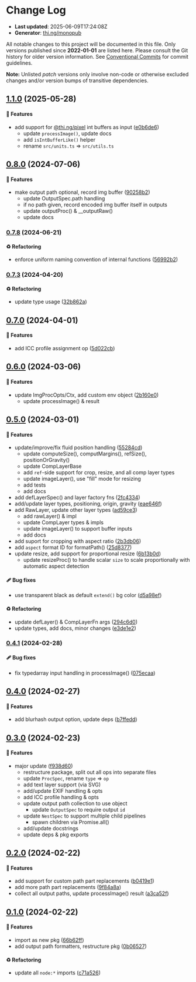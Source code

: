 # Change Log

- **Last updated**: 2025-06-09T17:24:08Z
- **Generator**: [thi.ng/monopub](https://thi.ng/monopub)

All notable changes to this project will be documented in this file.
Only versions published since **2022-01-01** are listed here.
Please consult the Git history for older version information.
See [Conventional Commits](https://conventionalcommits.org/) for commit guidelines.

**Note:** Unlisted _patch_ versions only involve non-code or otherwise excluded changes
and/or version bumps of transitive dependencies.

## [1.1.0](https://github.com/thi-ng/umbrella/tree/@thi.ng/imago@1.1.0) (2025-05-28)

#### 🚀 Features

- add support for [@thi.ng/pixel](https://github.com/thi-ng/umbrella/tree/main/packages/pixel) int buffers as input ([e0b6de6](https://github.com/thi-ng/umbrella/commit/e0b6de6))
  - update `processImage()`, update docs
  - add `isIntBufferLike()` helper
  - rename `src/units.ts` => `src/utils.ts`

## [0.8.0](https://github.com/thi-ng/umbrella/tree/@thi.ng/imago@0.8.0) (2024-07-06)

#### 🚀 Features

- make output path optional, record img buffer ([90258b2](https://github.com/thi-ng/umbrella/commit/90258b2))
  - update OutputSpec.path handling
  - if no path given, record encoded img buffer itself in outputs
  - update outputProc() & __outputRaw()
  - update docs

### [0.7.8](https://github.com/thi-ng/umbrella/tree/@thi.ng/imago@0.7.8) (2024-06-21)

#### ♻️ Refactoring

- enforce uniform naming convention of internal functions ([56992b2](https://github.com/thi-ng/umbrella/commit/56992b2))

### [0.7.3](https://github.com/thi-ng/umbrella/tree/@thi.ng/imago@0.7.3) (2024-04-20)

#### ♻️ Refactoring

- update type usage ([32b862a](https://github.com/thi-ng/umbrella/commit/32b862a))

## [0.7.0](https://github.com/thi-ng/umbrella/tree/@thi.ng/imago@0.7.0) (2024-04-01)

#### 🚀 Features

- add ICC profile assignment op ([5d022cb](https://github.com/thi-ng/umbrella/commit/5d022cb))

## [0.6.0](https://github.com/thi-ng/umbrella/tree/@thi.ng/imago@0.6.0) (2024-03-06)

#### 🚀 Features

- update ImgProcOpts/Ctx, add custom env object ([2b160e0](https://github.com/thi-ng/umbrella/commit/2b160e0))
  - update processImage() & result

## [0.5.0](https://github.com/thi-ng/umbrella/tree/@thi.ng/imago@0.5.0) (2024-03-01)

#### 🚀 Features

- update/improve/fix fluid position handling ([55284cd](https://github.com/thi-ng/umbrella/commit/55284cd))
  - update computeSize(), computMargins(), refSize(), positionOrGravity()
  - update CompLayerBase
  - add `ref`-side support for crop, resize, and all comp layer types
  - update imageLayer(), use "fill" mode for resizing
  - add tests
  - add docs
- add defLayerSpec() and layer factory fns ([2fc4334](https://github.com/thi-ng/umbrella/commit/2fc4334))
- add/update layer types, positioning, origin, gravity ([eae646f](https://github.com/thi-ng/umbrella/commit/eae646f))
- add RawLayer, update other layer types ([ad59ce3](https://github.com/thi-ng/umbrella/commit/ad59ce3))
  - add rawLayer() & impl
  - update CompLayer types & impls
  - update imageLayer() to support buffer inputs
  - add docs
- add suport for cropping with aspect ratio ([2b3db06](https://github.com/thi-ng/umbrella/commit/2b3db06))
- add `aspect` format ID for formatPath() ([25d8377](https://github.com/thi-ng/umbrella/commit/25d8377))
- update resize, add support for proportional resize ([6b13b0d](https://github.com/thi-ng/umbrella/commit/6b13b0d))
  - update resizeProc() to handle scalar `size` to scale proportionally
    with automatic aspect detection

#### 🩹 Bug fixes

- use transparent black as default `extend()` bg color ([d5a98ef](https://github.com/thi-ng/umbrella/commit/d5a98ef))

#### ♻️ Refactoring

- update defLayer() & CompLayerFn args ([294c6d0](https://github.com/thi-ng/umbrella/commit/294c6d0))
- update types, add docs, minor changes ([e3de1e2](https://github.com/thi-ng/umbrella/commit/e3de1e2))

### [0.4.1](https://github.com/thi-ng/umbrella/tree/@thi.ng/imago@0.4.1) (2024-02-28)

#### 🩹 Bug fixes

- fix typedarray input handling in processImage() ([075ecaa](https://github.com/thi-ng/umbrella/commit/075ecaa))

## [0.4.0](https://github.com/thi-ng/umbrella/tree/@thi.ng/imago@0.4.0) (2024-02-27)

#### 🚀 Features

- add blurhash output option, update deps ([b7ffedd](https://github.com/thi-ng/umbrella/commit/b7ffedd))

## [0.3.0](https://github.com/thi-ng/umbrella/tree/@thi.ng/imago@0.3.0) (2024-02-23)

#### 🚀 Features

- major update ([f938d60](https://github.com/thi-ng/umbrella/commit/f938d60))
  - restructure package, split out all ops into separate files
  - update `ProcSpec`, rename `type` => `op`
  - add text layer support (via SVG)
  - add/update EXIF handling & opts
  - add ICC profile handling & opts
  - update output path collection to use object
    - update `OutputSpec` to require output `id`
  - update `NestSpec` to support multiple child pipelines
    - spawn children via Promise.all()
  - add/update docstrings
  - update deps & pkg exports

## [0.2.0](https://github.com/thi-ng/umbrella/tree/@thi.ng/imago@0.2.0) (2024-02-22)

#### 🚀 Features

- add support for custom path part replacements ([b0419e1](https://github.com/thi-ng/umbrella/commit/b0419e1))
- add more path part replacements ([9f84a8a](https://github.com/thi-ng/umbrella/commit/9f84a8a))
- collect all output paths, update processImage() result ([a3ca52f](https://github.com/thi-ng/umbrella/commit/a3ca52f))

## [0.1.0](https://github.com/thi-ng/umbrella/tree/@thi.ng/imago@0.1.0) (2024-02-22)

#### 🚀 Features

- import as new pkg ([66b62ff](https://github.com/thi-ng/umbrella/commit/66b62ff))
- add output path formatters, restructure pkg ([0b06527](https://github.com/thi-ng/umbrella/commit/0b06527))

#### ♻️ Refactoring

- update all `node:*` imports ([c71a526](https://github.com/thi-ng/umbrella/commit/c71a526))
